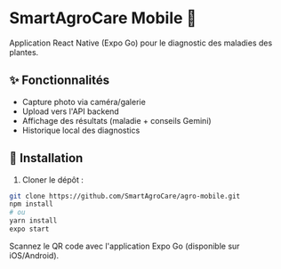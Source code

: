 # SmartAgroCare Mobile 🌱
Application React Native (Expo Go) pour le diagnostic des maladies des plantes.

## ✨ Fonctionnalités
- Capture photo via caméra/galerie
- Upload vers l'API backend
- Affichage des résultats (maladie + conseils Gemini)
- Historique local des diagnostics

## 🚀 Installation
1. Cloner le dépôt :
```bash
git clone https://github.com/SmartAgroCare/agro-mobile.git
npm install
# ou
yarn install
expo start
```
Scannez le QR code avec l'application Expo Go (disponible sur iOS/Android).
